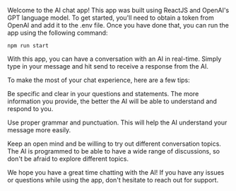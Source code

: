 Welcome to the AI chat app! This app was built using ReactJS and OpenAI's GPT language model. To get started, you'll need to obtain a token from OpenAI and add it to the .env file. Once you have done that, you can run the app using the following command:

```
npm run start
```

With this app, you can have a conversation with an AI in real-time. Simply type in your message and hit send to receive a response from the AI.

To make the most of your chat experience, here are a few tips:

Be specific and clear in your questions and statements. The more information you provide, the better the AI will be able to understand and respond to you.

Use proper grammar and punctuation. This will help the AI understand your message more easily.

Keep an open mind and be willing to try out different conversation topics. The AI is programmed to be able to have a wide range of discussions, so don't be afraid to explore different topics.

We hope you have a great time chatting with the AI! If you have any issues or questions while using the app, don't hesitate to reach out for support.
